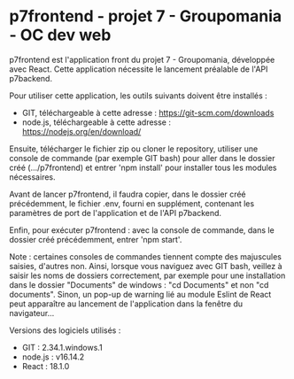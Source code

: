 # p7frontend - projet 7 - Groupomania - OC dev web

p7frontend est l'application front du projet 7 - Groupomania, développée avec React. Cette application nécessite le lancement préalable de l'API p7backend.

Pour utiliser cette application, les outils suivants doivent être installés :
- GIT, téléchargeable à cette adresse : https://git-scm.com/downloads
- node.js, téléchargeable à cette adresse : https://nodejs.org/en/download/

Ensuite, télécharger le fichier zip ou cloner le repository, utiliser une console de commande (par exemple GIT bash) pour aller dans le dossier créé (.../p7frontend) et entrer 'npm install' pour installer tous les modules nécessaires.

Avant de lancer p7frontend, il faudra copier, dans le dossier créé précédemment, le fichier .env, fourni en supplément, contenant les paramètres de port de l'application et de l'API p7backend.

Enfin, pour exécuter p7frontend : avec la console de commande, dans le dossier créé précédemment, entrer 'npm start'.

Note : certaines consoles de commandes tiennent compte des majuscules saisies, d'autres non. Ainsi, lorsque vous naviguez avec GIT bash, veillez à saisir les noms de dossiers correctement, par exemple pour une installation dans le dossier "Documents" de windows : "cd Documents" et non "cd documents". Sinon, un pop-up de warning lié au module Eslint de React peut apparaître au lancement de l'application dans la fenêtre du navigateur...

Versions des logiciels utilisés :
- GIT : 2.34.1.windows.1
- node.js : v16.14.2
- React : 18.1.0
